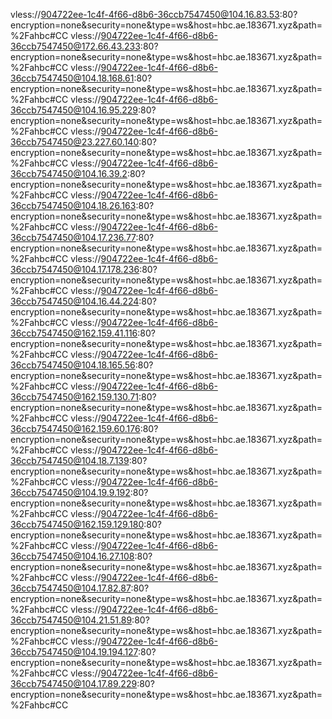 vless://904722ee-1c4f-4f66-d8b6-36ccb7547450@104.16.83.53:80?encryption=none&security=none&type=ws&host=hbc.ae.183671.xyz&path=%2Fahbc#CC
vless://904722ee-1c4f-4f66-d8b6-36ccb7547450@172.66.43.233:80?encryption=none&security=none&type=ws&host=hbc.ae.183671.xyz&path=%2Fahbc#CC
vless://904722ee-1c4f-4f66-d8b6-36ccb7547450@104.18.168.61:80?encryption=none&security=none&type=ws&host=hbc.ae.183671.xyz&path=%2Fahbc#CC
vless://904722ee-1c4f-4f66-d8b6-36ccb7547450@104.16.95.229:80?encryption=none&security=none&type=ws&host=hbc.ae.183671.xyz&path=%2Fahbc#CC
vless://904722ee-1c4f-4f66-d8b6-36ccb7547450@23.227.60.140:80?encryption=none&security=none&type=ws&host=hbc.ae.183671.xyz&path=%2Fahbc#CC
vless://904722ee-1c4f-4f66-d8b6-36ccb7547450@104.16.39.2:80?encryption=none&security=none&type=ws&host=hbc.ae.183671.xyz&path=%2Fahbc#CC
vless://904722ee-1c4f-4f66-d8b6-36ccb7547450@104.18.26.163:80?encryption=none&security=none&type=ws&host=hbc.ae.183671.xyz&path=%2Fahbc#CC
vless://904722ee-1c4f-4f66-d8b6-36ccb7547450@104.17.236.77:80?encryption=none&security=none&type=ws&host=hbc.ae.183671.xyz&path=%2Fahbc#CC
vless://904722ee-1c4f-4f66-d8b6-36ccb7547450@104.17.178.236:80?encryption=none&security=none&type=ws&host=hbc.ae.183671.xyz&path=%2Fahbc#CC
vless://904722ee-1c4f-4f66-d8b6-36ccb7547450@104.16.44.224:80?encryption=none&security=none&type=ws&host=hbc.ae.183671.xyz&path=%2Fahbc#CC
vless://904722ee-1c4f-4f66-d8b6-36ccb7547450@162.159.41.116:80?encryption=none&security=none&type=ws&host=hbc.ae.183671.xyz&path=%2Fahbc#CC
vless://904722ee-1c4f-4f66-d8b6-36ccb7547450@104.18.165.56:80?encryption=none&security=none&type=ws&host=hbc.ae.183671.xyz&path=%2Fahbc#CC
vless://904722ee-1c4f-4f66-d8b6-36ccb7547450@162.159.130.71:80?encryption=none&security=none&type=ws&host=hbc.ae.183671.xyz&path=%2Fahbc#CC
vless://904722ee-1c4f-4f66-d8b6-36ccb7547450@162.159.60.176:80?encryption=none&security=none&type=ws&host=hbc.ae.183671.xyz&path=%2Fahbc#CC
vless://904722ee-1c4f-4f66-d8b6-36ccb7547450@104.18.7.139:80?encryption=none&security=none&type=ws&host=hbc.ae.183671.xyz&path=%2Fahbc#CC
vless://904722ee-1c4f-4f66-d8b6-36ccb7547450@104.19.9.192:80?encryption=none&security=none&type=ws&host=hbc.ae.183671.xyz&path=%2Fahbc#CC
vless://904722ee-1c4f-4f66-d8b6-36ccb7547450@162.159.129.180:80?encryption=none&security=none&type=ws&host=hbc.ae.183671.xyz&path=%2Fahbc#CC
vless://904722ee-1c4f-4f66-d8b6-36ccb7547450@104.16.27.108:80?encryption=none&security=none&type=ws&host=hbc.ae.183671.xyz&path=%2Fahbc#CC
vless://904722ee-1c4f-4f66-d8b6-36ccb7547450@104.17.82.87:80?encryption=none&security=none&type=ws&host=hbc.ae.183671.xyz&path=%2Fahbc#CC
vless://904722ee-1c4f-4f66-d8b6-36ccb7547450@104.21.51.89:80?encryption=none&security=none&type=ws&host=hbc.ae.183671.xyz&path=%2Fahbc#CC
vless://904722ee-1c4f-4f66-d8b6-36ccb7547450@104.19.194.127:80?encryption=none&security=none&type=ws&host=hbc.ae.183671.xyz&path=%2Fahbc#CC
vless://904722ee-1c4f-4f66-d8b6-36ccb7547450@104.17.89.229:80?encryption=none&security=none&type=ws&host=hbc.ae.183671.xyz&path=%2Fahbc#CC

